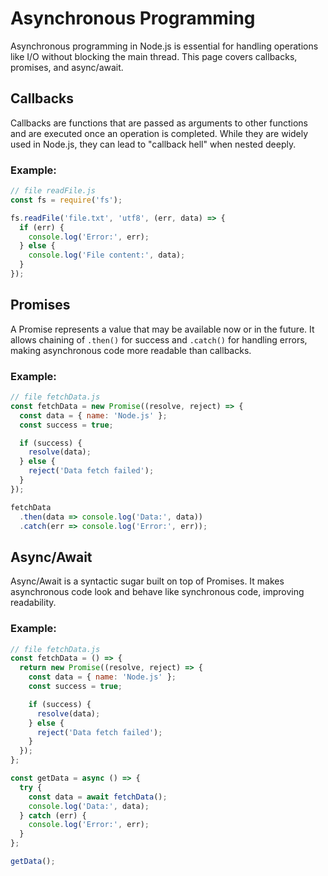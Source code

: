 # Asynchronous Programming

Asynchronous programming in Node.js is essential for handling operations like I/O without blocking the main thread. This page covers callbacks, promises, and async/await.

## Callbacks

Callbacks are functions that are passed as arguments to other functions and are executed once an operation is completed. While they are widely used in Node.js, they can lead to "callback hell" when nested deeply.

### Example:
```javascript
// file readFile.js
const fs = require('fs');

fs.readFile('file.txt', 'utf8', (err, data) => {
  if (err) {
    console.log('Error:', err);
  } else {
    console.log('File content:', data);
  }
});
```

## Promises

A Promise represents a value that may be available now or in the future. It allows chaining of `.then()` for success and `.catch()` for handling errors, making asynchronous code more readable than callbacks.

### Example:
```javascript
// file fetchData.js
const fetchData = new Promise((resolve, reject) => {
  const data = { name: 'Node.js' };
  const success = true;

  if (success) {
    resolve(data);
  } else {
    reject('Data fetch failed');
  }
});

fetchData
  .then(data => console.log('Data:', data))
  .catch(err => console.log('Error:', err));
```

## Async/Await

Async/Await is a syntactic sugar built on top of Promises. It makes asynchronous code look and behave like synchronous code, improving readability.

### Example:
```javascript
// file fetchData.js
const fetchData = () => {
  return new Promise((resolve, reject) => {
    const data = { name: 'Node.js' };
    const success = true;

    if (success) {
      resolve(data);
    } else {
      reject('Data fetch failed');
    }
  });
};

const getData = async () => {
  try {
    const data = await fetchData();
    console.log('Data:', data);
  } catch (err) {
    console.log('Error:', err);
  }
};

getData();
```